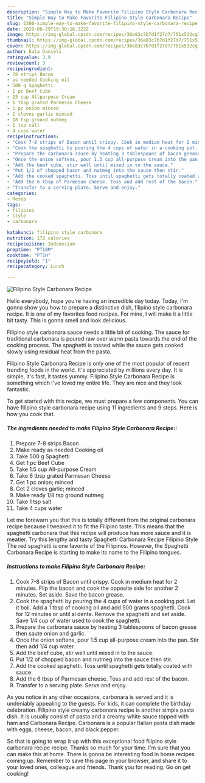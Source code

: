 ```yaml
---
description: "Simple Way to Make Favorite Filipino Style Carbonara Recipe"
title: "Simple Way to Make Favorite Filipino Style Carbonara Recipe"
slug: 2200-simple-way-to-make-favorite-filipino-style-carbonara-recipe
date: 2020-06-29T19:30:16.322Z
image: https://img-global.cpcdn.com/recipes/36e83c7b7d1f27d7/751x532cq70/filipino-style-carbonara-recipe-recipe-main-photo.jpg
thumbnail: https://img-global.cpcdn.com/recipes/36e83c7b7d1f27d7/751x532cq70/filipino-style-carbonara-recipe-recipe-main-photo.jpg
cover: https://img-global.cpcdn.com/recipes/36e83c7b7d1f27d7/751x532cq70/filipino-style-carbonara-recipe-recipe-main-photo.jpg
author: Eula Daniels
ratingvalue: 3.9
reviewcount: 3
recipeingredient:
- 78 strips Bacon
- as needed Cooking oil
- 500 g Spaghetti
- 1 pc Beef Cube
- 15 cup Allpurpose Cream
- 6 tbsp grated Parmesan Cheese
- 1 pc onion minced
- 2 cloves garlic minced
- 18 tsp ground nutmeg
- 1 tsp salt
- 4 cups water
recipeinstructions:
- "Cook 7-8 strips of Bacon until crispy. Cook in medium heat for 2 minutes. Flip the bacon and cook the opposite side for another 2 minutes. Set aside. Save the bacon grease."
- "Cook the spaghetti by pouring the 4 cups of water in a cooking pot. Let it boil. Add a 1 tbsp of cooking oil and add 500 grams spaghetti. Cook for 12 minutes or until al dente. Remove the spaghetti and set aside. Save 1/4 cup of water used to cook the spaghetti."
- "Prepare the carbonara sauce by heating 3 tablespoons of bacon grease then saute onion and garlic."
- "Once the onion softens, pour 1.5 cup all-purpose cream into the pan. Stir then add 1/4 cup water."
- "Add the beef cube, stir well until mixed in to the sauce."
- "Put 1/2 of chopped bacon and nutmeg into the sauce then stir."
- "Add the cooked spaghetti. Toss until spaghetti gets totally coated with sauce."
- "Add the 6 tbsp of Parmesan cheese. Toss and add rest of the bacon."
- "Transfer to a serving plate. Serve and enjoy."
categories:
- Resep
tags:
- filipino
- style
- carbonara

katakunci: filipino style carbonara
nutrition: 172 calories
recipecuisine: Indonesian
preptime: "PT18M"
cooktime: "PT1H"
recipeyield: "1"
recipecategory: Lunch

---
```



![Filipino Style Carbonara Recipe](https://img-global.cpcdn.com/recipes/36e83c7b7d1f27d7/751x532cq70/filipino-style-carbonara-recipe-recipe-main-photo.jpg)

Hello everybody, hope you're having an incredible day today. Today, I'm gonna show you how to prepare a distinctive dish, filipino style carbonara recipe. It is one of my favorites food recipes. For mine, I will make it a little bit tasty. This is gonna smell and look delicious.

Filipino style carbonara sauce needs a little bit of cooking. The sauce for traditional carbonara is poured raw over warm pasta towards the end of the cooking process. The spaghetti is tossed while the sauce gets cooked slowly using residual heat from the pasta.

Filipino Style Carbonara Recipe is only one of the most popular of recent trending foods in the world. It's appreciated by millions every day. It is simple, it's fast, it tastes yummy. Filipino Style Carbonara Recipe is something which I've loved my entire life. They are nice and they look fantastic.


To get started with this recipe, we must prepare a few components. You can have filipino style carbonara recipe using 11 ingredients and 9 steps. Here is how you cook that.

##### The ingredients needed to make Filipino Style Carbonara Recipe::

1. Prepare 7-8 strips Bacon
1. Make ready as needed Cooking oil
1. Take 500 g Spaghetti
1. Get 1 pc Beef Cube
1. Take 1.5 cup All-purpose Cream
1. Take 6 tbsp grated Parmesan Cheese
1. Get 1 pc onion; minced
1. Get 2 cloves garlic; minced
1. Make ready 1/8 tsp ground nutmeg
1. Take 1 tsp salt
1. Take 4 cups water


Let me forewarn you that this is totally different from the original carbonara recipe because I tweaked it to fit the Filipino taste. This means that the spaghetti carbonara that this recipe will produce has more sauce and it is meatier. Try this lengthy and tasty Spaghetti Carbonara Recipe Filipino Style The red spaghetti is one favorite of the Filipinos. However, the Spaghetti Carbonara Recipe is starting to make its name to the Filipino tongues. 

##### Instructions to make Filipino Style Carbonara Recipe:

1. Cook 7-8 strips of Bacon until crispy. Cook in medium heat for 2 minutes. Flip the bacon and cook the opposite side for another 2 minutes. Set aside. Save the bacon grease.
1. Cook the spaghetti by pouring the 4 cups of water in a cooking pot. Let it boil. Add a 1 tbsp of cooking oil and add 500 grams spaghetti. Cook for 12 minutes or until al dente. Remove the spaghetti and set aside. Save 1/4 cup of water used to cook the spaghetti.
1. Prepare the carbonara sauce by heating 3 tablespoons of bacon grease then saute onion and garlic.
1. Once the onion softens, pour 1.5 cup all-purpose cream into the pan. Stir then add 1/4 cup water.
1. Add the beef cube, stir well until mixed in to the sauce.
1. Put 1/2 of chopped bacon and nutmeg into the sauce then stir.
1. Add the cooked spaghetti. Toss until spaghetti gets totally coated with sauce.
1. Add the 6 tbsp of Parmesan cheese. Toss and add rest of the bacon.
1. Transfer to a serving plate. Serve and enjoy.


As you notice in any other occasions, carbonara is served and it is undeniably appealing to the guests. For kids, it can complete the birthday celebration. Filipino style creamy carbonara recipe is another simple pasta dish. It is usually consist of pasta and a creamy white sauce topped with ham and Carbonara Recipe. Carbonara is a popular Italian pasta dish made with eggs, cheese, bacon, and black pepper. 

So that is going to wrap it up with this exceptional food filipino style carbonara recipe recipe. Thanks so much for your time. I'm sure that you can make this at home. There is gonna be interesting food in home recipes coming up. Remember to save this page in your browser, and share it to your loved ones, colleague and friends. Thank you for reading. Go on get cooking!
